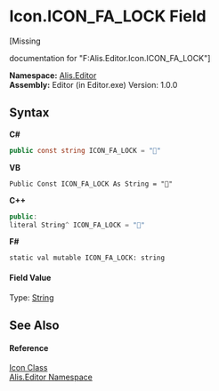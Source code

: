 # Icon.ICON_FA_LOCK Field
 

\[Missing <summary> documentation for "F:Alis.Editor.Icon.ICON_FA_LOCK"\]

**Namespace:**&nbsp;<a href="b150ade4-39de-a232-5f06-d3cdc1b2c538">Alis.Editor</a><br />**Assembly:**&nbsp;Editor (in Editor.exe) Version: 1.0.0

## Syntax

**C#**<br />
``` C#
public const string ICON_FA_LOCK = ""
```

**VB**<br />
``` VB
Public Const ICON_FA_LOCK As String = ""
```

**C++**<br />
``` C++
public:
literal String^ ICON_FA_LOCK = ""
```

**F#**<br />
``` F#
static val mutable ICON_FA_LOCK: string
```


#### Field Value
Type: <a href="https://docs.microsoft.com/dotnet/api/system.string" target="_blank">String</a>

## See Also


#### Reference
<a href="cc0f883c-67f8-f772-c6d7-a60b129f22a7">Icon Class</a><br /><a href="b150ade4-39de-a232-5f06-d3cdc1b2c538">Alis.Editor Namespace</a><br />